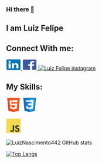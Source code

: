 ### Hi there 👋

## I am Luiz Felipe


## Connect With me:

   <a href="https://www.linkedin.com/in/luiz-felipe-nascimento-0506b11bb/">
   	<img src="https://raw.githubusercontent.com/devicons/devicon/master/icons/linkedin/linkedin-original.svg" alt="Luiz Felipe Linkedln" height="30" width="40">
   </a>
   
  
  <a href="https://www.facebook.com/profile.php?id=100004104362652">
  <img src="https://raw.githubusercontent.com/devicons/devicon/master/icons/facebook/facebook-original.svg" alt="Luiz Felipe Facebook" height="30" width="40">
  </a>
   
   
   <a href="https://www.instagram.com/luizfelipe3608/">
   <img src="https://www.flaticon.com/svg/vstatic/svg/2111/2111463.svg?token=exp=1615378793~hmac=b48c198ec8238d0a71ce513e98a10d10" alt="Luiz Felipe instagram" height="30" width="40">
   </a>
  
  
  ## My Skills:
  
   <img src="https://raw.githubusercontent.com/devicons/devicon/master/icons/html5/html5-original.svg" height="40" width="40" style="max-width: 100%;">
   </img>
   
   <img src="https://raw.githubusercontent.com/devicons/devicon/master/icons/css3/css3-original.svg" height="40" width="40" style="max-width: 100%;">
   </img>
   
   <img src="https://raw.githubusercontent.com/devicons/devicon/master/icons/javascript/javascript-original.svg" height="40" width="40" style="max-width: 100%;"></img>
   
   
   
   
   
   
   
   
   
![LuizNascimento442 GitHub stats](https://github-readme-stats.vercel.app/api?username=LuizNascimento442&show_icons=true&theme=radical)


   [![Top Langs](https://github-readme-stats.vercel.app/api/top-langs/?username=LuizNascimento442)](https://github.com/LuizNascimento442/github-readme-stats)
  
